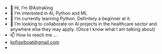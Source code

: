 - 👋 Hi, I’m @Astraking
- 👀 I’m interested in AI, Python and ML
- 🌱 I’m currently learning Python. Definitely a beginner at it. 
- 💞️ I’m looking to collaborate on AI projects in the healthcare sector and anywhere else they may apply. (Once I know what I am talking about)
- 📫 How to reach me ...
- kofiseiboat@gmail.com
- 

<!---
Astraking/Astraking is a ✨ special ✨ repository because its `README.md` (this file) appears on your GitHub profile.
You can click the Preview link to take a look at your changes.
--->
